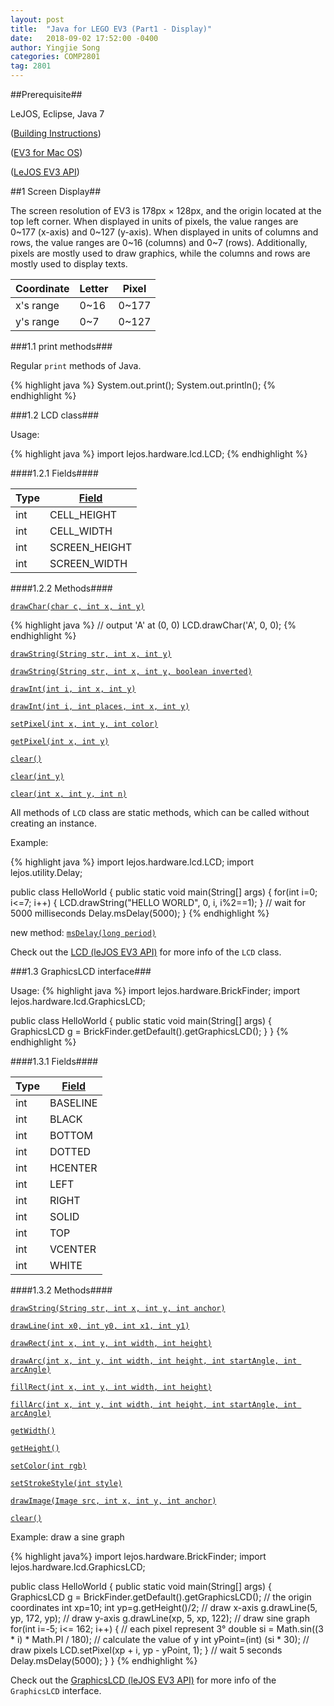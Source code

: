 ```yaml
---
layout: post
title:  "Java for LEGO EV3 (Part1 - Display)"
date:   2018-09-02 17:52:00 -0400
author: Yingjie Song
categories: COMP2801
tag: 2801
---
```

##Prerequisite##

LeJOS, Eclipse, Java 7

([Building Instructions][building-instructions])

([EV3 for Mac OS][ev3-mac-os])

([LeJOS EV3 API][lejos-api])

[ev3-mac-os]: http://www.bartneck.de/2017/06/04/tutorial-on-how-to-install-and-run-java-on-lego-mindstorms-ev3-using-eclipse-on-mac-os-x/

[building-instructions]: https://education.lego.com/en-us/support/mindstorms-ev3/building-instructions#robot

[lejos-api]: http://www.lejos.org/ev3/docs/index.html

##1 Screen Display##

The screen resolution of EV3 is 178px &times; 128px, and the origin located at the top left corner. When displayed in units of pixels, the value ranges are 0~177 (x-axis) and 0~127 (y-axis). When displayed in units of columns and rows, the value ranges are 0~16 (columns) and 0~7 (rows). Additionally, pixels are mostly used to draw graphics, while the columns and rows are mostly used to display texts.

<!-- <table>
	<tr>
		<th>Coordinate</th>
		<th>Letter</th>
		<th>Pixel</th>
	</tr>
	<tr>
		<td>x's range</td>
		<td>0~16</td>
		<td>0~177</td>
	</tr>
	<tr>
		<td>y's range</td>
		<td>0~7</td>
		<td>0~127</td>
	</tr>
</table> -->

Coordinate|Letter|Pixel
--|--|--
x's range|0~16|0~177
y's range|0~7|0~127

###1.1 print methods###

Regular `print` methods of Java.

{% highlight java %}
System.out.print();
System.out.println();
{% endhighlight %}

###1.2 LCD class###

Usage:

{% highlight java %}
import lejos.hardware.lcd.LCD;
{% endhighlight %}

####1.2.1 Fields####

<!-- <table>
	<tr>
		<th>Type</th>
		<th><a href="http://www.lejos.org/ev3/docs/lejos/hardware/lcd/LCD.html#field.summary">Field</a></th>
	</tr>
	<tr>
		<td>int</td>
		<td>CELL_HEIGHT</td>
	</tr>
	<tr>
		<td>int</td>
		<td>CELL_WIDTH</td>
	</tr>
	<tr>
		<td>int</td>
		<td>SCREEN_HEIGHT</td>
	</tr>
	<tr>
		<td>int</td>
		<td>SCREEN_WIDTH</td>
	</tr>
</table> -->

Type|[Field](http://www.lejos.org/ev3/docs/lejos/hardware/lcd/LCD.html#field.summary)
--|--
int|CELL_HEIGHT
int|CELL_WIDTH
int|SCREEN_HEIGHT
int|SCREEN_WIDTH

####1.2.2 Methods####

[`drawChar(char c, int x, int y)`][lcd-drawChar-char-int-int-]

{% highlight java %}
// output 'A' at (0, 0)
LCD.drawChar('A', 0, 0);
{% endhighlight %}

[`drawString(String str, int x, int y)`][lcd-drawString-java.lang.String-int-int-]

[`drawString(String str, int x, int y, boolean inverted)`][lcd-drawString-java.lang.String-int-int-boolean-]

[`drawInt(int i, int x, int y)`][lcd-drawInt-int-int-int-]

[`drawInt(int i, int places, int x, int y)`][lcd-drawInt-int-int-int-int-]

[`setPixel(int x, int y, int color)`][lcd-setPixel-int-int-int-]

[`getPixel(int x, int y)`][lcd-getPixel-int-int-]

[`clear()`][lcd-clear--]

[`clear(int y)`][lcd-clear-int-]

[`clear(int x, int y, int n)`][lcd-clear-int-int-int-]

All methods of `LCD` class are static methods, which can be called without creating an instance.

Example: 

{% highlight java %}
import lejos.hardware.lcd.LCD;
import lejos.utility.Delay;

public class HelloWorld {
	public static void main(String[] args) {
		for(int i=0; i<=7; i++) {
			LCD.drawString("HELLO WORLD", 0, i, i%2==1);
		}
		// wait for 5000 milliseconds
		Delay.msDelay(5000);
}
{% endhighlight %}

new method: [`msDelay(long period)`][ms-delay]

Check out the [LCD (leJOS EV3 API)][lejos-api-lcd] for more info of the `LCD` class.

[lejos-api-lcd]: http://www.lejos.org/ev3/docs/index.html?lejos/hardware/lcd/LCD.html

[lcd-drawChar-char-int-int-]: http://www.lejos.org/ev3/docs/lejos/hardware/lcd/LCD.html#drawChar-char-int-int-

[lcd-drawString-java.lang.String-int-int-]: http://www.lejos.org/ev3/docs/lejos/hardware/lcd/LCD.html#drawString-java.lang.String-int-int-

[lcd-drawString-java.lang.String-int-int-boolean-]: http://www.lejos.org/ev3/docs/lejos/hardware/lcd/LCD.html#drawString-java.lang.String-int-int-boolean-

[lcd-drawInt-int-int-int-]: http://www.lejos.org/ev3/docs/lejos/hardware/lcd/LCD.html#drawInt-int-int-int-

[lcd-drawInt-int-int-int-int-]: http://www.lejos.org/ev3/docs/lejos/hardware/lcd/LCD.html#drawInt-int-int-int-int-

[lcd-setPixel-int-int-int-]: http://www.lejos.org/ev3/docs/lejos/hardware/lcd/LCD.html#setPixel-int-int-int-

[lcd-getPixel-int-int-]: http://www.lejos.org/ev3/docs/lejos/hardware/lcd/LCD.html#getPixel-int-int-

[lcd-clear--]: http://www.lejos.org/ev3/docs/lejos/hardware/lcd/LCD.html#clear--

[lcd-clear-int-]: http://www.lejos.org/ev3/docs/lejos/hardware/lcd/LCD.html#clear-int-

[lcd-clear-int-int-int-]: http://www.lejos.org/ev3/docs/lejos/hardware/lcd/LCD.html#clear-int-int-int-

[ms-delay]: http://www.lejos.org/ev3/docs/lejos/utility/Delay.html#msDelay-long-

###1.3 GraphicsLCD interface###

Usage:
{% highlight java %}
import lejos.hardware.BrickFinder;
import lejos.hardware.lcd.GraphicsLCD;

public class HelloWorld {
	public static void main(String[] args) {
		GraphicsLCD g = BrickFinder.getDefault().getGraphicsLCD();
	}
}
{% endhighlight %}

####1.3.1 Fields####

<!-- <table>
	<tr>
		<th>Type</th>
		<th><a href="http://www.lejos.org/ev3/docs/lejos/hardware/lcd/GraphicsLCD.html#field.summary">Field</a></th>
	</tr>
	<tr>
		<td>int</td>
		<td>BASELINE</td>
	</tr>
	<tr>
		<td>int</td>
		<td>BLACK</td>
	</tr>
	<tr>
		<td>int</td>
		<td>BOTTOM</td>
	</tr>
	<tr>
		<td>int</td>
		<td>DOTTED</td>
	</tr>
	<tr>
		<td>int</td>
		<td>HCENTER</td>
	</tr>
	<tr>
		<td>int</td>
		<td>LEFT</td>
	</tr>
	<tr>
		<td>int</td>
		<td>RIGHT</td>
	</tr>
	<tr>
		<td>int</td>
		<td>SOLID</td>
	</tr>
	<tr>
		<td>int</td>
		<td>TOP</td>
	</tr>
	<tr>
		<td>int</td>
		<td>VCENTER</td>
	</tr>
	<tr>
		<td>int</td>
		<td>WHITE</td>
	</tr>
</table> -->

Type|[Field](http://www.lejos.org/ev3/docs/lejos/hardware/lcd/GraphicsLCD.html#field.summary)
--|--
int|BASELINE
int|BLACK
int|BOTTOM
int|DOTTED
int|HCENTER
int|LEFT
int|RIGHT
int|SOLID
int|TOP
int|VCENTER
int|WHITE

####1.3.2 Methods####

[`drawString(String str, int x, int y, int anchor)`][graphicslcd-drawString-java.lang.String-int-int-int-]

[`drawLine(int x0, int y0, int x1, int y1)`][graphicslcd-drawLine-int-int-int-int-]

[`drawRect(int x, int y, int width, int height)`][graphicslcd-drawRect-int-int-int-int-]

[`drawArc(int x, int y, int width, int height, int startAngle, int arcAngle)`][graphicslcd-drawArc-int-int-int-int-int-int-]

[`fillRect(int x, int y, int width, int height)`][graphicslcd-fillRect-int-int-int-int-]

[`fillArc(int x, int y, int width, int height, int startAngle, int arcAngle)`][graphicslcd-fillArc-int-int-int-int-int-int-]

[`getWidth()`][graphicslcd-getWidth--]

[`getHeight()`][graphicslcd-getHeight--]

[`setColor(int rgb)`][graphicslcd-setColor-int-]

[`setStrokeStyle(int style)`][graphicslcd-setStrokeStyle-int-]

[`drawImage(Image src, int x, int y, int anchor)`][graphicslcd-drawImage-lejos.hardware.lcd.Image-int-int-int-]

[`clear()`][graphicslcd-clear--]

Example: draw a sine graph

{% highlight java%}
import lejos.hardware.BrickFinder;
import lejos.hardware.lcd.GraphicsLCD;

public class HelloWorld {
	public static void main(String[] args) {
		GraphicsLCD g = BrickFinder.getDefault().getGraphicsLCD();
		// the origin coordinates
		int xp=10;
		int yp=g.getHeight()/2;
		// draw x-axis
		g.drawLine(5, yp, 172, yp);
		// draw y-axis
		g.drawLine(xp, 5, xp, 122);
		// draw sine graph
		for(int i=-5; i<= 162; i++) {
			// each pixel represent 3°
			double si = Math.sin((3 * i) * Math.PI / 180);
			// calculate the value of y
			int yPoint=(int) (si * 30);
			// draw pixels
			LCD.setPixel(xp + i, yp - yPoint, 1);
		}
		// wait 5 seconds
		Delay.msDelay(5000);
	}
}
{% endhighlight %}

Check out the [GraphicsLCD (leJOS EV3 API)][lejos-api-graphicslcd] for more info of the `GraphicsLCD` interface.

[lejos-api-graphicslcd]: http://www.lejos.org/ev3/docs/lejos/hardware/lcd/GraphicsLCD.html

[graphicslcd-drawString-java.lang.String-int-int-int-]: http://www.lejos.org/ev3/docs/lejos/hardware/lcd/GraphicsLCD.html#drawString-java.lang.String-int-int-int-

[graphicslcd-drawLine-int-int-int-int-]: http://www.lejos.org/ev3/docs/lejos/hardware/lcd/GraphicsLCD.html#drawLine-int-int-int-int-

[graphicslcd-drawRect-int-int-int-int-]: http://www.lejos.org/ev3/docs/lejos/hardware/lcd/GraphicsLCD.html#drawRect-int-int-int-int-

[graphicslcd-drawArc-int-int-int-int-int-int-]: http://www.lejos.org/ev3/docs/lejos/hardware/lcd/GraphicsLCD.html#drawArc-int-int-int-int-int-int-

[graphicslcd-fillRect-int-int-int-int-]: http://www.lejos.org/ev3/docs/lejos/hardware/lcd/GraphicsLCD.html#fillRect-int-int-int-int-

[graphicslcd-fillArc-int-int-int-int-int-int-]: http://www.lejos.org/ev3/docs/lejos/hardware/lcd/GraphicsLCD.html#fillArc-int-int-int-int-int-int-

[graphicslcd-getWidth--]:http://www.lejos.org/ev3/docs/lejos/hardware/lcd/CommonLCD.html#getWidth--

[graphicslcd-getHeight--]:http://www.lejos.org/ev3/docs/lejos/hardware/lcd/CommonLCD.html#getHeight--

[graphicslcd-setColor-int-]:http://www.lejos.org/ev3/docs/lejos/hardware/lcd/GraphicsLCD.html#setColor-int-

[graphicslcd-setStrokeStyle-int-]:http://www.lejos.org/ev3/docs/lejos/hardware/lcd/GraphicsLCD.html#setStrokeStyle-int-

[graphicslcd-drawImage-lejos.hardware.lcd.Image-int-int-int-]:http://www.lejos.org/ev3/docs/lejos/hardware/lcd/GraphicsLCD.html#drawImage-lejos.hardware.lcd.Image-int-int-int-

[graphicslcd-clear--]:http://www.lejos.org/ev3/docs/lejos/hardware/lcd/CommonLCD.html#clear--